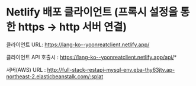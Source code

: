 # Netlify 배포 클라이언트 (프록시 설정을 통한 https -> http 서버 연결)
클라이언트 URL: https://lang-ko--yoonreatclient.netlify.app/

클라이언트 API 호출시 : https://lang-ko--yoonreatclient.netlify.app/api/* 

서버(AWS) URL : http://full-stack-restapi-mysql-env.eba-thy63jtv.ap-northeast-2.elasticbeanstalk.com/:splat
